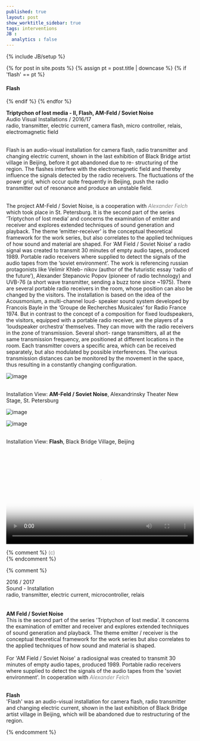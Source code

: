 ```yaml
---
published: true
layout: post
show_worktitle_sidebar: true
tags: interventions
JB :
  analytics : false
---
```


{% include JB/setup %}

<div class="container-parent">
<div class="container-narrow-right">
{% for post in site.posts %}
	{% assign pt = post.title | downcase %}
	{% if 'flash' == pt %}
<h4><a href="{{ BASE_PATH }}{{ post.url }}"></a>Flash</h4>
	{% endif %}
{% endfor %}

<p>
<b>Triptychon of lost media - II, Flash, AM-Feld / Soviet Noise</b><br />
Audio Visual Installations / 2016/17<br />
radio, transmitter, electric current, camera flash, micro controller, relais, electromagnetic field<br /><br />

Flash is an audio-visual installation for camera flash, radio transmitter and changing electric current, shown in the last exhibition of Black Bridge artist village in Beijing, before it got abandoned due to re- structuring of the region. The flashes interfere with the electromagnetic field and thereby influence the signals detected by the radio receivers. The fluctuations of the power grid, which occur quite frequently in Beijing, push the radio transmitter out of resonance and produce an unstable field.<br /><br />


The project AM-Feld / Soviet Noise, is a cooperation with <a href="www.alexanderfelch.net/" target="_blank" style="text-decoration:none; color: grey"><i>Alexander Felch</i></a> which took place in St. Petersburg. It is the second part of the series ‘Triptychon of lost media’ and concerns the examination of emitter and receiver and explores extended techniques of sound generation and playback. The theme ‘emitter-receiver’ is the conceptual theoretical framework for the work series, but also correlates to the applied techniques of how sound and material are shaped. For ‘AM Field / Soviet Noise’ a radio signal was created to transmit 30 minutes of empty audio tapes, produced 1989. Portable radio receivers where supplied to detect the signals of the audio tapes from the ‘soviet environment’. The work is referencing russian protagonists like Velimir Khleb- nikov (author of the futuristic essay ‘radio of the future’), Alexander Stepanovic Popov (pioneer of radio technology) and UVB-76 (a short wave transmitter, sending a buzz tone since ~1975). There are several portable radio receivers in the room, whose position can also be changed by the visitors. The installation is based on the idea of the Acousmonium, a multi-channel loud- speaker sound system developed by Francois Bayle in the ‘Groupe de Recherches Musicales’ for Radio France 1974. But in contrast to the concept of a composition for fixed loudspeakers, the visitors, equipped with a portable radio receiver, are the players of a ‘loudspeaker orchestra’ themselves. They can move with the radio receivers in the zone of transmission. Several short- range transmitters, all at the same transmission frequency, are positioned at different locations in the room. Each transmitter covers a specific area, which can be received separately, but also modulated by possible interferences. The various transmission distances can be monitored by the movement in the space, thus resulting in a constantly changing configuration.
</p>
</div>

<div class="container-narrow-left">
<img src="{{ site.url }}/images/radio_stp2_lg.jpg" alt="image">
<p> <br />Installation View: <b>AM-Feld / Soviet Noise</b>, Alexandrinsky Theater New Stage, St. Petersburg<br /></p>
<p></p>
<img src="{{ site.url }}/images/radio_stp3_lg.jpg" alt="image">
<p></p>
<img src="{{ site.url }}/images/radio_blackbridge.jpg" alt="image">
<p> <br />Installation View: <b>Flash</b>, Black Bridge Village, Beijing<br /></p>
<video preload="metadata" poster="{{ site.url }}/images/flash_poster_small.jpg" width="100%" height="auto" controls>
  <source src="{{ site.url }}/images/flash_small.mp4" type="video/mp4">
</video>

</div>
</div>


{% comment %}
<font color="grey">(c)<br /></font>
{% endcomment %}


{% comment %}
<p>

2016 / 2017<br />
Sound - Installation<br />
radio, transmitter, electric current, microcontroller, relais<br /><br />			
<b>	
AM Feld / Soviet Noise
</b>
<br />
This is the second part of the series 'Triptychon of lost media'. It concerns the examination of emitter and receiver and explores extended techniques of sound generation and playback. The theme emitter / receiver is the conceptual theoretical framework for the work series but also correlates to the applied techniques of how sound and material is shaped.
<br /><br />
For 'AM Field / Soviet Noise' a radiosignal was created to transmit 30 minutes of empty audio tapes, produced 1989. Portable radio receivers where supplied to detect the signals of the audio tapes from the 'soviet environment'. In cooperation with <a href="www.alexanderfelch.net/" target="_blank" style="text-decoration:none; color: grey"><i>Alexander Felch</i></a>
<br /><br />

<b>	
Flash
</b>
<br />
'Flash' was an audio-visual installation for camera flash, radio transmitter and changing electric current, shown in the last exhibition of Black Bridge artist village in Beijing, which will be abandoned due to restructuring of the region.
</p>

{% endcomment %}

